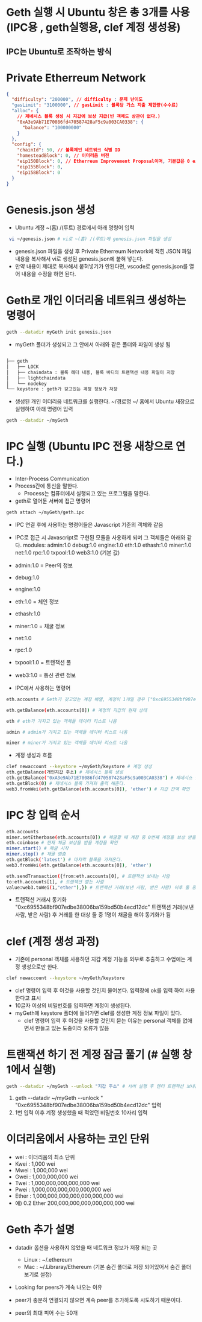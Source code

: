 # Geth 실행 시 Ubuntu 창은 총 3개를 사용 (IPC용 , geth실행용, clef 계정 생성용)

## IPC는 Ubuntu로 조작하는 방식

# Private Etherreum Network

```json
{
  "difficulty": "200000", // difficulty : 문제 난이도
  "gasLimit": "3100000", // gasLimit : 블록당 가스 지출 제한량(수수료)
  "alloc": {
    // 제네시스 블록 생성 시 지갑에 보상 지급(빈 객체도 상관이 없다.)
    "0xA3e9Ab71E70086fd470587428aF5c9a003CA0338": {
      "balance": "100000000"
    }
  },
  "config": {
    "chainId": 50, // 볼록체인 네트워크 식별 ID
    "homesteadBlock": 0, // 이더리움 버전
    "eip150Block": 0, // Etherreum Improvement Proposal이며, 기본값은 0 eip는 이더리움 핵심 프로토콜 사양 등의 표준을 설명한다.
    "eip155Block": 0,
    "eip158Block": 0
  }
}
```

# Genesis.json 생성

- Ubuntu 계정 ~(홈) /(루트) 경로에서 아래 명령어 입력

```sh
 vi ~/genesis.json # vi로 ~(홈) /(루트)에 genesis.json 파일을 생성
```

- genesis.json 파일을 생성 후 Private Etherreum Network에 적힌 JSON 파일 내용을 복사해서 vi로 생성된 genesis.json에 붙혀 넣는다.
- 만약 내용이 제대로 복사해서 붙혀넣기가 안된다면, vscode로 genesis.json를 열어 내용을 수정을 하면 된다.

# Geth로 개인 이더리움 네트워크 생성하는 명령어

```sh
geth --datadir myGeth init genesis.json
```

- myGeth 폴더가 생성되고 그 안에서 아래와 같은 폴더와 파일이 생성 됨

```sh

├── geth
│   ├── LOCK
│   ├── chaindata : 블록 헤더 내용, 블록 바디의 트랜잭션 내용 파일이 저장
│   ├── lightchaindata
│   └── nodekey
└── keystore : geth가 갖고있는 계정 정보가 저장

```

- 생성된 개인 이더리움 네트워크를 실행한다. ~/경로명 ~/ 홈에서 Ubuntu 새창으로 실행하여 아래 명령어 입력

```sh
geth --datadir ~/myGeth
```

# IPC 실행 (Ubuntu IPC 전용 새창으로 연다.)

- Inter-Process Communication
- Process간에 통신을 말한다.
  - Process는 컴퓨터에서 실행되고 있는 프로그램을 말한다.
- geth로 열어둔 서버에 접근 명령어

```sh
geth attach ~/myGeth/geth.ipc
```

- IPC 연결 후에 사용하는 명령어들은 Javascript 기준의 객체와 같음

- IPC로 접근 시 Javascript로 구현된 모듈을 사용하게 되며 그 객체들은 아래와 같다.
  modules: admin:1.0 debug:1.0 engine:1.0 eth:1.0 ethash:1.0 miner:1.0 net:1.0 rpc:1.0 txpool:1.0 web3:1.0 (기본 값)
- admin:1.0 = Peer의 정보
- debug:1.0
- engine:1.0
- eth:1.0 = 체인 정보
- ethash:1.0
- miner:1.0 = 채굴 정보
- net:1.0
- rpc:1.0
- txpool:1.0 = 트랜잭션 풀
- web3:1.0 = 통신 관련 정보

- IPC에서 사용하는 명령어

```sh
eth.accounts # Geth가 갖고있는 계정 배열, 계정이 1개일 경우 ["0xc6955348bf907edbe38006ba159bd50b4ecd12dc"] / 계정이 2개일 경우 ["0xc6955348bf907edbe38006ba159bd50b4ecd12dc"],["0xc6955348bf907edbe38006ba159bd50b4ecd12dc"]
```

```sh
eth.getBalance(eth.accounts[0]) # 계정의 지갑의 현재 상태
```

```sh
eth # eth가 가지고 있는 객체들 데이터 리스트 나옴
```

```sh
admin # admin가 가지고 있는 객체들 데이터 리스트 나옴
```

```sh
miner # miner가 가지고 있는 객체들 데이터 리스트 나옴
```

- 계정 생성과 흐름

```sh
clef newaccount --keystore ~/myGeth/keystore # 계정 생성
eth.getBalance(개인지갑 주소) # 제네시스 블록 생성
eth.getBalance("0xA3e9Ab71E70086fd470587428aF5c9a003CA0338") # 제네시스 블록 생성 예
eth.getBlock(0) # 제네시스 블록 가져와 출력 해준다.
web3.fromWei(eth.getBalance(eth.accounts[0]), 'ether') # 지갑 잔액 확인
```

# IPC 창 입력 순서

```sh
eth.accounts
miner.setEtherbase(eth.accounts[0]) # 채굴할 때 계정 중 0번째 계정을 보상 받을 계정으로 설정
eth.coinbase # 현재 채굴 보상을 받을 계정을 확인
miner.start() # 채굴 시작
miner.stop() # 채굴 멈춤
eth.getBlock('latest') # 마지막 블록을 가져온다.
web3.fromWei(eth.getBalance(eth.accounts[0]), 'ether')

eth.sendTransaction({from:eth.accounts[0], # 트랜잭션 보내는 사람
to:eth.accounts[1], # 트랜잭션 받는 사람
value:web3.toWei(1,"ether"),}) # 트랜잭션 거래(보낸 사람, 받은 사람) 이후 둘 중 하나가 miner.start() 채굴을 시작해야 거래에 대한  동기화가 됨

```

- 트랜잭션 거래시 동기화
  "0xc6955348bf907edbe38006ba159bd50b4ecd12dc"
  트랜잭션 거래(보낸 사람, 받은 사람) 후 거래를 한 대상 둘 중 1명이 채굴을 해야 동기화가 됨

# clef (계정 생성 과정)

- 기존에 personal 객체를 사용하던 지갑 계정 기능을 외부로 추출하고 수업에는 계정 생성으로만 한다.

```sh
clef newaccount --keystore ~/myGeth/keystore
```

- clef 명령어 입력 후 이것을 사용할 것인지 물어본다. 입력창에 ok를 입력 하여 사용한다고 표시
- 10글자 이상의 비밀번호를 입력하면 계정이 생성된다.
- myGeth에 keystore 폴더에 들어가면 clef를 생성한 계정 정보 파일이 있다.
  - clef 명령어 입력 후 이것을 사용할 것인지 묻는 이유는 personal 객체를 없애면서 만들고 있는 도중이라 오류가 많음

# 트랜잭션 하기 전 계정 잠금 풀기 (# 실행 창 1에서 실행)

```sh
geth --datadir ~/myGeth --unlock "지갑 주소" # 서버 실행 후 엔터 트랜잭션 보내는 사람 주소로만 가능
```

1. geth --datadir ~/myGeth --unlock " "0xc6955348bf907edbe38006ba159bd50b4ecd12dc" 입력
2. 1번 입력 이후 계정 생성했을 때 적었던 비밀번호 10자리 입력

# 이더리움에서 사용하는 코인 단위

- wei : 이더리움의 최소 단위
- Kwei : 1,000 wei
- Mwei : 1,000,000 wei
- Gwei : 1,000,000,000 wei
- Twei : 1,000,000,000,000,000 wei
- Pwei : 1,000,000,000,000,000,000 wei
- Ether : 1,000,000,000,000,000,000,000 wei
- 예) 0.2 Ether 200,000,000,000,000,000,000 wei

# Geth 추가 설명

- datadir 옵션을 사용하지 않았을 때 네트워크 정보가 저장 되는 곳

  - Linux : ~/.ethereum
  - Mac : ~/.Libraray/Ethereum (기본 숨긴 폴더로 저장 되어있어서 숨긴 폴더 보기로 설정)

- Looking for peers가 계속 나오는 이유
- peer가 충분히 연결되지 않으면 계속 peer를 추가하도록 시도하기 때문이다.
- peer의 최대 피어 수는 50개
